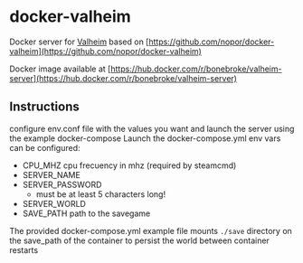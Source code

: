 # docker-valheim
Docker server for [Valheim](https://store.steampowered.com/app/892970/Valheim/) based on [https://github.com/nopor/docker-valheim](https://github.com/nopor/docker-valheim)

 Docker image available at [https://hub.docker.com/r/bonebroke/valheim-server](https://hub.docker.com/r/bonebroke/valheim-server)

## Instructions
configure env.conf file with the values you want and launch the server using the example docker-compose
Launch the docker-compose.yml 
env vars can be configured:
- CPU_MHZ cpu frecuency in mhz (required by steamcmd)
- SERVER_NAME
- SERVER_PASSWORD
  - must be at least 5 characters long!
- SERVER_WORLD
- SAVE_PATH path to the savegame

The provided docker-compose.yml example file mounts ```./save``` directory on the save_path of the container to persist the world between container restarts
